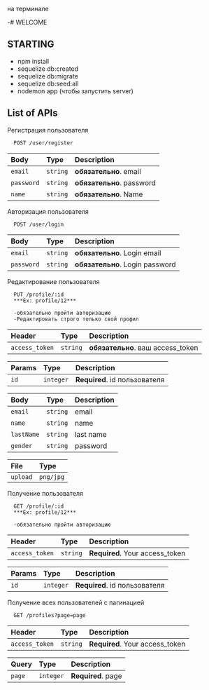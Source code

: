 на терминале

-# WELCOME

## STARTING
- npm install
- sequelize db:created
- sequelize db:migrate
- sequelize db:seed:all
- nodemon app (чтобы запустить server)

## List of APIs
Регистрация пользователя
```http
  POST /user/register
```

| Body       | Type     | Description               |
| :--------- | :------- | :------------------------ |
| `email`    | `string` | **обязательно**. email  |
| `password` | `string` | **обязательно**. password |
| `name` | `string` | **обязательно**. Name |

Авторизация пользователя
```http
  POST /user/login
```

| Body       | Type     | Description               |
| :--------- | :------- | :------------------------ |
| `email` | `string` | **обязательно**. Login email |
| `password` | `string` | **обязательно**. Login password |

Редактирование пользователя 
```http
  PUT /profile/:id 
  ***Ex: profile/12***

  -обязательно пройти авторизацию
  -Редактировать строго только свой профил
```

| Header         | Type     | Description                     |
| :------------- | :------- | :------------------------------ |
| `access_token` | `string` | **обязательно**. ваш access_token |

| Params  | Type     | Description                  |
| :----- | :------- | :--------------------------- |
| `id` | `integer` | **Required**. id пользователя |

| Body       | Type     | Description               |
| :--------- | :------- | :------------------------ |
| `email` | `string` | email |
| `name` | `string` | name |
| `lastName` | `string` | last name |
| `gender` | `string` | password |

| File       | Type     
| :--------- | :------- 
| `upload` | `png/jpg` 

Получение пользователя
```http
  GET /profile/:id 
  ***Ex: profile/12***

  -обязательно пройти авторизацию
```

| Header         | Type     | Description                     |
| :------------- | :------- | :------------------------------ |
| `access_token` | `string` | **Required**. Your access_token |

| Params  | Type     | Description                  |
| :----- | :------- | :--------------------------- |
| `id` | `integer` | **Required**. id пользователя |


Получение всех пользователей с пагинацией
```http
  GET /profiles?page=page
```

| Header         | Type     | Description                     |
| :------------- | :------- | :------------------------------ |
| `access_token` | `string` | **Required**. Your access_token |

| Query  | Type     | Description                  |
| :----- | :------- | :--------------------------- |
| `page` | `integer` | **Required**. page |



